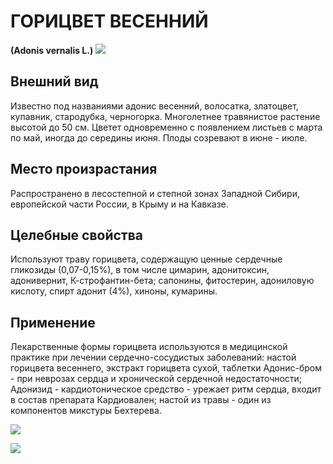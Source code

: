 # ГОРИЦВЕТ ВЕСЕННИЙ
**(Adonis vernalis L.)**
![](Горицвет%20весенний1.jpg)

## Внешний вид
Известно под названиями адонис весенний, волосатка, златоцвет, купавник, стародубка, черногорка. Многолетнее травянистое растение высотой до 50 см. Цветет одновременно с появлением листьев с марта по май, иногда до середины июня. Плоды созревают в июне - июле.       

## Место произрастания
Распространено в лесостепной и степной зонах Западной Сибири, европейской части России, в Крыму и на Кавказе.

## Целебные свойства
Используют траву горицвета, содержащую ценные сердечные гликозиды (0,07-0,15%), в том числе цимарин, адонитоксин, адонивернит, К-строфантин-бета; сапонины, фитостерин, адониловую кислоту, спирт адонит (4%), хиноны, кумарины.

## Применение
Лекарственные формы горицвета используются в медицинской практике при лечении сердечно-сосудистых заболеваний: настой горицвета весеннего, экстракт горицвета сухой, таблетки Адонис-бром - при неврозах сердца и хронической сердечной недостаточности; Адонизид - кардиотоническое средство - урежает ритм сердца, входит в состав препарата Кардиовален; настой из травы - один из компонентов микстуры Бехтерева.

![](Горицвет%20весенний.jpg)

![](gori3.gif) 